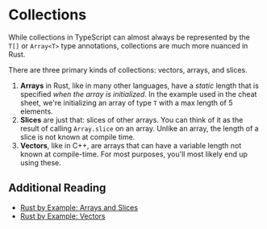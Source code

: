# Collections

While collections in TypeScript can almost always be represented by the `T[]` or `Array<T>` type annotations, collections are much more nuanced in Rust. 

There are three primary kinds of collections: vectors, arrays, and slices.

1. **Arrays** in Rust, like in many other languages, have a *static* length that is specified *when the array is initialized*. In the example used in the cheat sheet, we're initializing an array of type `T` with a max length of 5 elements.
2. **Slices** are just that: slices of other arrays. You can think of it as the result of calling `Array.slice` on an array. Unlike an array, the length of a slice is not known at compile time.
3. **Vectors**, like in C++, are arrays that can have a variable length not known at compile-time. For most purposes, you'll most likely end up using these.

## Additional Reading

- [Rust by Example: Arrays and Slices](https://doc.rust-lang.org/rust-by-example/primitives/array.html)
- [Rust by Example: Vectors](https://doc.rust-lang.org/rust-by-example/std/vec.html?highlight=vector#vectors)





